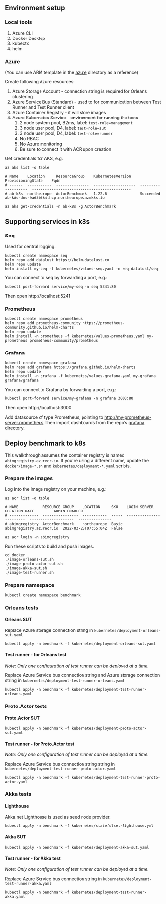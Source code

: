 ## Environment setup

### Local tools

1. Azure CLI
2. Docker Desktop
3. kubectx
4. helm

### Azure

(You can use ARM template in the [azure](azure) directory as a reference)

Create following Azure resources:
1. Azure Storage Account - connection string is required for Orleans clustering
2. Azure Service Bus (Standard) - used to for communication between Test Runner and Test Runner client
3. Azure Container Registry - it will store images
4. Azure Kubernetes Service - environment for running the tests
   1. 2 node system pool, B2ms, label: `test-role=management`
   2. 3 node user pool, D4, label: `test-role=sut`
   3. 3 node user pool, D4, label: `test-role=runner`
   4. No RBAC
   5. No Azure monitoring
   6. Be sure to connect it with ACR upon creation

Get credentials for AKS, e.g.

```shell
az aks list -o table

# Name    Location     ResourceGroup    KubernetesVersion    ProvisioningState    Fqdn
# ------  -----------  ---------------  -------------------  -------------------  ---------------------------------------------
# ab-k8s  northeurope  ActorBenchmark   1.22.6               Succeeded            ab-k8s-dns-9a630584.hcp.northeurope.azmk8s.io

az aks get-credentials -n ab-k8s -g ActorBenchmark
```

## Supporting services in k8s

### Seq
Used for central logging. 

```shell
kubectl create namespace seq
helm repo add datalust https://helm.datalust.co
helm repo update
helm install my-seq -f kubernetes/values-seq.yaml -n seq datalust/seq
```

You can connect to seq by forwarding a port, e.g.:
```shell
kubectl port-forward service/my-seq -n seq 5341:80
```

Then open http://localhost:5241

### Prometheus

```shell
kubeclt create namespace prometheus
helm repo add prometheus-community https://prometheus-community.github.io/helm-charts
helm repo update
helm install -n prometheus -f kubernetes/values-prometheus.yaml my-prometheus prometheus-community/prometheus
```

### Grafana

```shell
kubectl create namespace grafana
helm repo add grafana https://grafana.github.io/helm-charts
helm repo update
helm install -n grafana -f kubernetes/values-grafana.yaml my-grafana grafana/grafana
```

You can connect to Grafana by forwarding a port, e.g.:

```shell
kubectl port-forward service/my-grafana -n grafana 3000:80
```

Then open http://localhost:3000

Add datasource of type Prometheus, pointing to http://my-prometheus-server.prometheus 
Then import dashboards from the repo's [grafana](grafana) directory.

## Deploy benchmark to k8s

This walkthrough assumes the container registry is named `abimgregistry.azurecr.io`. If you're using a different name, update the `docker/image-*.sh` and `kubernetes/deployment-*.yaml` scripts.


### Prepare the images

Log into the image registry on your machine, e.g.:

```shell
az acr list -o table

# NAME           RESOURCE GROUP    LOCATION     SKU    LOGIN SERVER              CREATION DATE         ADMIN ENABLED
# -------------  ----------------  -----------  -----  ------------------------  --------------------  ---------------
# abimgregistry  ActorBenchmark    northeurope  Basic  abimgregistry.azurecr.io  2022-03-25T07:55:04Z  False

az acr login -n abimgregistry 
```

Run these scripts to build and push images. 

```shell
cd docker
./image-orleans-sut.sh
./image-proto-actor-sut.sh
./image-akka-sut.sh
./image-test-runner.sh
```

### Prepare namespace 

```shell
kubectl create namespace benchmark
```

### Orleans tests

#### Orleans SUT

Replace Azure storage connection string in `kubernetes/deployment-orleans-sut.yaml`

```shell
kubectl apply -n benchmark -f kubernetes/deployment-orleans-sut.yaml 
```

#### Test runner - for Orleans test

*Note: Only one configuration of test runner can be deployed at a time.*

Replace Azure Service bus connection string and Azure storage connection string in `kubernetes/deployment-test-runner-orleans.yaml`

```shell
kubectl apply -n benchmark -f kubernetes/deployment-test-runner-orleans.yaml
```

### Proto.Actor tests

#### Proto.Actor SUT

```shell
kubectl apply -n benchmark -f kubernetes/deployment-proto-actor-sut.yaml 
```

#### Test runner - for Proto.Actor test

*Note: Only one configuration of test runner can be deployed at a time.*

Replace Azure Service bus connection string string in `kubernetes/deployment-test-runner-proto-actor.yaml`

```shell
kubectl apply -n benchmark -f kubernetes/deployment-test-runner-proto-actor.yaml
```

### Akka tests

#### Lighthouse

Akka.net Lighthouse is used as seed node provider.

```shell
kubectl apply -n benchmark -f kubernetes/statefulset-lighthouse.yml
```

#### Akka SUT

```shell
kubectl apply -n benchmark -f kubernetes/deployment-akka-sut.yaml
```

#### Test runner - for Akka test

*Note: Only one configuration of test runner can be deployed at a time.*

Replace Azure Service bus connection string in `kubernetes/deployment-test-runner-akka.yaml`

```shell
kubectl apply -n benchmark -f kubernetes/deployment-test-runner-akka.yaml
```
